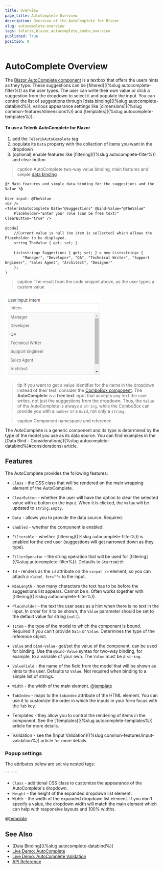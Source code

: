 ```yaml
---
title: Overview
page_title: AutoComplete Overview
description: Overview of the AutoComplete for Blazor.
slug: autocomplete-overview
tags: telerik,blazor,autocomplete,combo,overview
published: True
position: 0
---
```


# AutoComplete Overview

The <a href="https://www.telerik.com/blazor-ui/autocomplete" target="_blank">Blazor AutoComplete component</a> is a textbox that offers the users hints as they type. These suggestions can be [filtered]({%slug autocomplete-filter%}) as the user types. The user can write their own value or click a suggestion from the dropdown to select it and populate the input. You can control the list of suggestions through [data binding]({%slug autocomplete-databind%}), various appearance settings like [dimensions]({%slug common-features/dimensions%}) and [templates]({%slug autocomplete-templates%}).

#### To use a Telerik AutoComplete for Blazor

1. add the `TelerikAutoComplete` tag
1. populate its `Data` property with the collection of items you want in the dropdown
1. (optional) enable features like [filtering]({%slug autocomplete-filter%}) and clear button

>caption AutoComplete two-way value binding, main features and simple [data binding](data-bind)

````CSHTML
@* Main features and simple data binding for the suggestions and the Value *@

User input: @TheValue
<br />
<TelerikAutoComplete Data="@Suggestions" @bind-Value="@TheValue"
    Placeholder="Enter your role (can be free text)" ClearButton="true" />

@code{
    //Current value is null (no item is sellected) which allows the Placeholder to be displayed.
    string TheValue { get; set; }

    List<string> Suggestions { get; set; } = new List<string> {
        "Manager", "Developer", "QA", "Technical Writer", "Support Engineer", "Sales Agent", "Architect", "Designer"
    };
}
````

>caption The result from the code snippet above, as the user types a custom value

![](images/autocomplete-overview.png)

>tip If you want to get a value identifier for the items in the dropdown instead of their text, consider the [ComboBox component](../combobox/overview). The **AutoComplete** is a **free text** input that accepts any text the user writes, not just the suggestions from the dropdown. Thus, the `Value` of the AutoComplete is always a `string`, while the ComboBox can provide you with a `number` or a `Guid`, not only a `string`.

>caption Component namespace and reference

The AutoComplete is a generic component and its type is determined by the type of the model you use as its data source. You can find examples in the [Data Bind - Considerations]({%slug autocomplete-databind%}#considerations) article.

## Features

The AutoComplete provides the following features:

* `Class` - the CSS class that will be rendered on the main wrapping element of the AutoComplete.

* `ClearButton` - whether the user will have the option to clear the selected value with a button on the input. When it is clicked, the `Value` will be updated to `string.Empty`.

* `Data` - allows you to provide the data source. Required.

* `Enabled` - whether the component is enabled.

* `Filterable` - whether [filtering]({%slug autocomplete-filter%}) is enabled for the end user (suggestions will get narrowed down as they type).

* `FilterOperator` - the string operation that will be used for [filtering]({%slug autocomplete-filter%}). Defaults to `StartsWith`.

* `Id` - renders as the `id` attribute on the `<input />` element, so you can attach a `<label for="">` to the input.

* `MinLength` - how many characters the text has to be before the suggestions list appears. Cannot be `0`. Often works together with [filtering]({%slug autocomplete-filter%}).

* `Placeholder` - the text the user sees as a hint when there is no text in the input. In order for it to be shown, the `Value` parameter should be set to the default value for string (`null`).

* `TItem` - the type of the model to which the component is bound. Required if you can't provide `Data` or `Value`. Determines the type of the reference object.

* `Value` and `bind-Value`- get/set the value of the component, can be used for binding. Use the `@bind-Value` syntax for two-way binding, for example, to a variable of your own. The `Value` must be a `string`.

* `ValueField` - the name of the field from the model that will be shown as hints to the user. Defaults to `Value`. Not required when binding to a simple list of strings.

* `Width` - the width of the main element. @[template](/_contentTemplates/inputs/inputs-width-template.md#inputs-width-information)

* `TabIndex` - maps to the `tabindex` attribute of the HTML element. You can use it to customize the order in which the inputs in your form focus with the `Tab` key.

* Templates - they allow you to control the rendering of items in the component. See the [Templates]({%slug autocomplete-templates%}) article for more details.

* Validation - see the [Input Validation]({%slug common-features/input-validation%}) article for more details.

### Popup settings

The attributes below are set via nested tags:

<div class="skip-repl"></div>
````
<TelerikAutoComplete>
    <AutoCompleteSettings>
        <AutoCompletePopupSettings Height="..." />
    </AutoCompleteSettings>
</TelerikAutoComplete>
````

* `Class` - additional CSS class to customize the appearance of the AutoComplete's dropdown.
* `Height` - the height of the expanded dropdown list element.
* `Width` - the width of the expanded dropdown list element. If you don't specify a value, the dropdown width will match the main element which can help with responsive layouts and 100% widths.


@[template](/_contentTemplates/common/get-model-from-dropdowns.md#get-model-from-dropdowns)

## See Also

  * [Data Binding]({%slug autocomplete-databind%})
  * [Live Demo: AutoComplete](https://demos.telerik.com/blazor-ui/autocomplete/overview)
  * [Live Demo: AutoComplete Validation](https://demos.telerik.com/blazor-ui/autocomplete/validation)
  * [API Reference](https://docs.telerik.com/blazor-ui/api/Telerik.Blazor.Components.TelerikAutoComplete-1)
